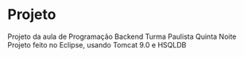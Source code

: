 # Projeto
Projeto da aula de Programação Backend
Turma Paulista Quinta Noite
Projeto feito no Eclipse, usando Tomcat 9.0 e HSQLDB
